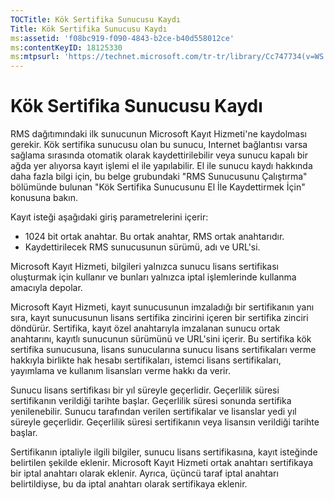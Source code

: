 ```yaml
---
TOCTitle: Kök Sertifika Sunucusu Kaydı
Title: Kök Sertifika Sunucusu Kaydı
ms:assetid: 'f08bc919-f090-4843-b2ce-b40d558012ce'
ms:contentKeyID: 18125330
ms:mtpsurl: 'https://technet.microsoft.com/tr-tr/library/Cc747734(v=WS.10)'
---
```


Kök Sertifika Sunucusu Kaydı
============================

RMS dağıtımındaki ilk sunucunun Microsoft Kayıt Hizmeti'ne kaydolması gerekir. Kök sertifika sunucusu olan bu sunucu, Internet bağlantısı varsa sağlama sırasında otomatik olarak kaydettirilebilir veya sunucu kapalı bir ağda yer alıyorsa kayıt işlemi el ile yapılabilir. El ile sunucu kaydı hakkında daha fazla bilgi için, bu belge grubundaki "RMS Sunucusunu Çalıştırma" bölümünde bulunan "Kök Sertifika Sunucusunu El İle Kaydettirmek İçin" konusuna bakın.

Kayıt isteği aşağıdaki giriş parametrelerini içerir:

-   1024 bit ortak anahtar. Bu ortak anahtar, RMS ortak anahtarıdır.
-   Kaydettirilecek RMS sunucusunun sürümü, adı ve URL'si.

Microsoft Kayıt Hizmeti, bilgileri yalnızca sunucu lisans sertifikası oluşturmak için kullanır ve bunları yalnızca iptal işlemlerinde kullanma amacıyla depolar.

Microsoft Kayıt Hizmeti, kayıt sunucusunun imzaladığı bir sertifikanın yanı sıra, kayıt sunucusunun lisans sertifika zincirini içeren bir sertifika zinciri döndürür. Sertifika, kayıt özel anahtarıyla imzalanan sunucu ortak anahtarını, kayıtlı sunucunun sürümünü ve URL'sini içerir. Bu sertifika kök sertifika sunucusuna, lisans sunucularına sunucu lisans sertifikaları verme hakkıyla birlikte hak hesabı sertifikaları, istemci lisans sertifikaları, yayımlama ve kullanım lisansları verme hakkı da verir.

Sunucu lisans sertifikası bir yıl süreyle geçerlidir. Geçerlilik süresi sertifikanın verildiği tarihte başlar. Geçerlilik süresi sonunda sertifika yenilenebilir. Sunucu tarafından verilen sertifikalar ve lisanslar yedi yıl süreyle geçerlidir. Geçerlilik süresi sertifikanın veya lisansın verildiği tarihte başlar.

Sertifikanın iptaliyle ilgili bilgiler, sunucu lisans sertifikasına, kayıt isteğinde belirtilen şekilde eklenir. Microsoft Kayıt Hizmeti ortak anahtarı sertifikaya bir iptal anahtarı olarak eklenir. Ayrıca, üçüncü taraf iptal anahtarı belirtildiyse, bu da iptal anahtarı olarak sertifikaya eklenir.
